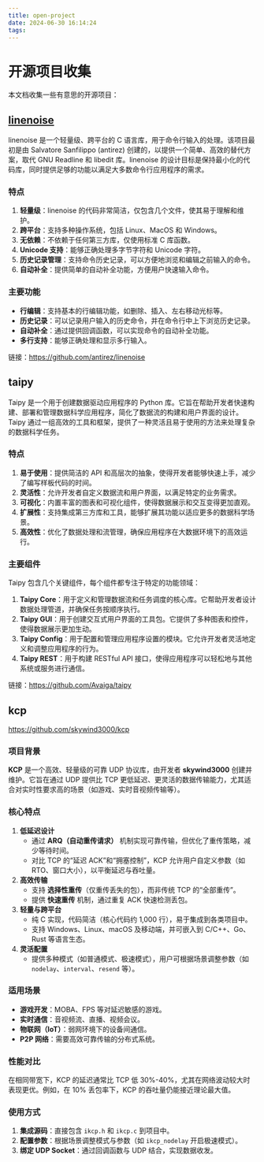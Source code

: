 ```yaml
---
title: open-project
date: 2024-06-30 16:14:24
tags:
---
```


# 开源项目收集

本文档收集一些有意思的开源项目：

## [linenoise](https://github.com/antirez/linenoise)

linenoise 是一个轻量级、跨平台的 C 语言库，用于命令行输入的处理。该项目最初是由 Salvatore Sanfilippo (antirez) 创建的，以提供一个简单、高效的替代方案，取代 GNU Readline 和 libedit 库。linenoise 的设计目标是保持最小化的代码库，同时提供足够的功能以满足大多数命令行应用程序的需求。

### 特点

1. **轻量级**：linenoise 的代码非常简洁，仅包含几个文件，使其易于理解和维护。
2. **跨平台**：支持多种操作系统，包括 Linux、MacOS 和 Windows。
3. **无依赖**：不依赖于任何第三方库，仅使用标准 C 库函数。
4. **Unicode 支持**：能够正确处理多字节字符和 Unicode 字符。
5. **历史记录管理**：支持命令历史记录，可以方便地浏览和编辑之前输入的命令。
6. **自动补全**：提供简单的自动补全功能，方便用户快速输入命令。

### 主要功能

- **行编辑**：支持基本的行编辑功能，如删除、插入、左右移动光标等。
- **历史记录**：可以记录用户输入的历史命令，并在命令行中上下浏览历史记录。
- **自动补全**：通过提供回调函数，可以实现命令的自动补全功能。
- **多行支持**：能够正确处理和显示多行输入。

链接：https://github.com/antirez/linenoise

## taipy

Taipy 是一个用于创建数据驱动应用程序的 Python 库。它旨在帮助开发者快速构建、部署和管理数据科学应用程序，简化了数据流的构建和用户界面的设计。Taipy 通过一组高效的工具和框架，提供了一种灵活且易于使用的方法来处理复杂的数据科学任务。

### 特点

1. **易于使用**：提供简洁的 API 和高层次的抽象，使得开发者能够快速上手，减少了编写样板代码的时间。
2. **灵活性**：允许开发者自定义数据流和用户界面，以满足特定的业务需求。
3. **可视化**：内置丰富的图表和可视化组件，使得数据展示和交互变得更加直观。
4. **扩展性**：支持集成第三方库和工具，能够扩展其功能以适应更多的数据科学场景。
5. **高效性**：优化了数据处理和流管理，确保应用程序在大数据环境下的高效运行。

### 主要组件

Taipy 包含几个关键组件，每个组件都专注于特定的功能领域：

1. **Taipy Core**：用于定义和管理数据流和任务调度的核心库。它帮助开发者设计数据处理管道，并确保任务按顺序执行。
2. **Taipy GUI**：用于创建交互式用户界面的工具包。它提供了多种图表和控件，使得数据展示更加生动。
3. **Taipy Config**：用于配置和管理应用程序设置的模块。它允许开发者灵活地定义和调整应用程序的行为。
4. **Taipy REST**：用于构建 RESTful API 接口，使得应用程序可以轻松地与其他系统或服务进行通信。

链接：https://github.com/Avaiga/taipy

## kcp

https://github.com/skywind3000/kcp

### 项目背景

**KCP** 是一个高效、轻量级的可靠 UDP 协议库，由开发者 **skywind3000** 创建并维护。它旨在通过 UDP 提供比 TCP 更低延迟、更灵活的数据传输能力，尤其适合对实时性要求高的场景（如游戏、实时音视频传输等）。

### 核心特点

1. **低延迟设计**
   - 通过 **ARQ（自动重传请求）** 机制实现可靠传输，但优化了重传策略，减少等待时间。
   - 对比 TCP 的“延迟 ACK”和“拥塞控制”，KCP 允许用户自定义参数（如 RTO、窗口大小），以平衡延迟与吞吐量。
2. **高效传输**
   - 支持 **选择性重传**（仅重传丢失的包），而非传统 TCP 的“全部重传”。
   - 提供 **快速重传** 机制，通过重复 ACK 快速检测丢包。
3. **轻量与跨平台**
   - 纯 C 实现，代码简洁（核心代码约 1,000 行），易于集成到各类项目中。
   - 支持 Windows、Linux、macOS 及移动端，并可嵌入到 C/C++、Go、Rust 等语言生态。
4. **灵活配置**
   - 提供多种模式（如普通模式、极速模式），用户可根据场景调整参数（如 `nodelay`、`interval`、`resend` 等）。

### 适用场景

- **游戏开发**：MOBA、FPS 等对延迟敏感的游戏。
- **实时通信**：音视频流、直播、视频会议。
- **物联网（IoT）**：弱网环境下的设备间通信。
- **P2P 网络**：需要高效可靠传输的分布式系统。

### 性能对比

在相同带宽下，KCP 的延迟通常比 TCP 低 30%-40%，尤其在网络波动较大时表现更优。例如，在 10% 丢包率下，KCP 的吞吐量仍能接近理论最大值。

### 使用方式

1. **集成源码**：直接包含 `ikcp.h` 和 `ikcp.c` 到项目中。
2. **配置参数**：根据场景调整模式与参数（如 `ikcp_nodelay` 开启极速模式）。
3. **绑定 UDP Socket**：通过回调函数与 UDP 结合，实现数据收发。
